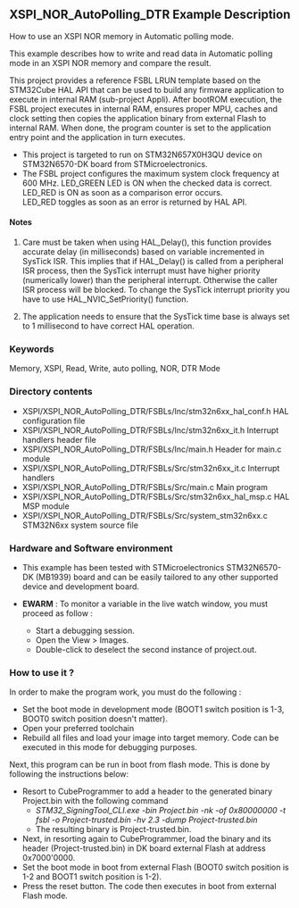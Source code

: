 ## <b>XSPI_NOR_AutoPolling_DTR Example Description</b>

How to use an XSPI NOR memory in Automatic polling mode.

This example describes how to write and read data in Automatic polling mode in an XSPI 
NOR memory and compare the result.

This project provides a reference FSBL LRUN template based on the STM32Cube HAL API that can be used 
to build any firmware application to execute in internal RAM (sub-project Appli). 
After bootROM execution, the FSBL project executes in internal RAM, ensures proper MPU, 
caches and clock setting then copies the application binary from external Flash to internal RAM. When done, 
the program counter is set to the application entry point and the application in turn executes.

- This project is targeted to run on STM32N657X0H3QU device on STM32N6570-DK board from STMicroelectronics.  
- The FSBL project configures the maximum system clock frequency at 600 MHz.
LED_GREEN LED is ON when the checked data is correct.  
LED_RED is ON as soon as a comparison error occurs.  
LED_RED toggles as soon as an error is returned by HAL API.

#### <b>Notes</b>

 1. Care must be taken when using HAL_Delay(), this function provides accurate delay (in milliseconds)
    based on variable incremented in SysTick ISR. This implies that if HAL_Delay() is called from
    a peripheral ISR process, then the SysTick interrupt must have higher priority (numerically lower)
    than the peripheral interrupt. Otherwise the caller ISR process will be blocked.
    To change the SysTick interrupt priority you have to use HAL_NVIC_SetPriority() function.

 2. The application needs to ensure that the SysTick time base is always set to 1 millisecond
    to have correct HAL operation.

### <b>Keywords</b>

Memory, XSPI, Read, Write, auto polling, NOR, DTR Mode

### <b>Directory contents</b>

  - XSPI/XSPI_NOR_AutoPolling_DTR/FSBLs/Inc/stm32n6xx_hal_conf.h    HAL configuration file
  - XSPI/XSPI_NOR_AutoPolling_DTR/FSBLs/Inc/stm32n6xx_it.h          Interrupt handlers header file
  - XSPI/XSPI_NOR_AutoPolling_DTR/FSBLs/Inc/main.h                  Header for main.c module
  - XSPI/XSPI_NOR_AutoPolling_DTR/FSBLs/Src/stm32n6xx_it.c          Interrupt handlers
  - XSPI/XSPI_NOR_AutoPolling_DTR/FSBLs/Src/main.c                  Main program
  - XSPI/XSPI_NOR_AutoPolling_DTR/FSBLs/Src/stm32n6xx_hal_msp.c     HAL MSP module
  - XSPI/XSPI_NOR_AutoPolling_DTR/FSBLs/Src/system_stm32n6xx.c      STM32N6xx system source file

### <b>Hardware and Software environment</b>

  - This example has been tested with STMicroelectronics STM32N6570-DK (MB1939)
    board and can be easily tailored to any other supported device
    and development board.


  - **EWARM** : To monitor a variable in the live watch window, you must proceed as follow :
    - Start a debugging session.
    - Open the View > Images.
    - Double-click to deselect the second instance of project.out. 

### <b>How to use it ?</b>

In order to make the program work, you must do the following :
 - Set the boot mode in development mode (BOOT1 switch position is 1-3, BOOT0 switch position doesn't matter).
 - Open your preferred toolchain
 - Rebuild all files and load your image into target memory. Code can be executed in this mode for debugging purposes.

 Next, this program can be run in boot from flash mode. This is done by following the instructions below:

 - Resort to CubeProgrammer to add a header to the generated binary Project.bin with the following command
   - *STM32_SigningTool_CLI.exe -bin Project.bin -nk -of 0x80000000 -t fsbl -o Project-trusted.bin -hv 2.3 -dump Project-trusted.bin*
   - The resulting binary is Project-trusted.bin.
 - Next, in resorting again to CubeProgrammer, load the binary and its header (Project-trusted.bin) in DK board external Flash at address 0x7000'0000.
 - Set the boot mode in boot from external Flash (BOOT0 switch position is 1-2 and BOOT1 switch position is 1-2).
 - Press the reset button. The code then executes in boot from external Flash mode.
 
